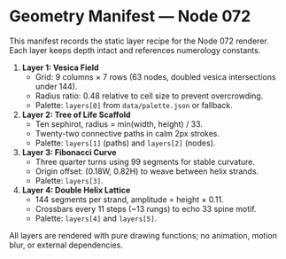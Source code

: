 # Geometry Manifest — Node 072

This manifest records the static layer recipe for the Node 072 renderer. Each layer keeps depth intact and references numerology constants.

1. **Layer 1: Vesica Field**
   - Grid: 9 columns × 7 rows (63 nodes, doubled vesica intersections under 144).
   - Radius ratio: 0.48 relative to cell size to prevent overcrowding.
   - Palette: `layers[0]` from `data/palette.json` or fallback.
2. **Layer 2: Tree of Life Scaffold**
   - Ten sephirot, radius = min(width, height) / 33.
   - Twenty-two connective paths in calm 2px strokes.
   - Palette: `layers[1]` (paths) and `layers[2]` (nodes).
3. **Layer 3: Fibonacci Curve**
   - Three quarter turns using 99 segments for stable curvature.
   - Origin offset: (0.18W, 0.82H) to weave between helix strands.
   - Palette: `layers[3]`.
4. **Layer 4: Double Helix Lattice**
   - 144 segments per strand, amplitude = height × 0.11.
   - Crossbars every 11 steps (~13 rungs) to echo 33 spine motif.
   - Palette: `layers[4]` and `layers[5]`.

All layers are rendered with pure drawing functions; no animation, motion blur, or external dependencies.
